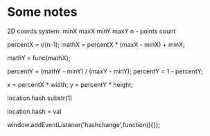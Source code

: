 Some notes
==================

2D coords system:
minX maxX
minY maxY
n - points count

percentX = i/(n-1);
mathX = percentX * (maxX - minX) + minX;

mathY = func(mathX);

percentY = (mathY - minY) / (maxY - minY);
percentY = 1 - percentY;

x = percentX * width;
y = percentY * height;


location.hash.substr(1)

location.hash = val

window.addEventListener('hashchange',function(){});